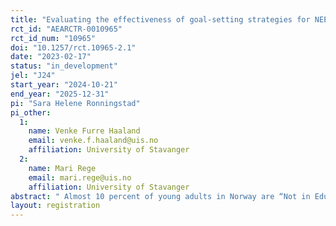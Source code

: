 ```yaml
---
title: "Evaluating the effectiveness of goal-setting strategies for NEETs"
rct_id: "AEARCTR-0010965"
rct_id_num: "10965"
doi: "10.1257/rct.10965-2.1"
date: "2023-02-17"
status: "in_development"
jel: "J24"
start_year: "2024-10-21"
end_year: "2025-12-31"
pi: "Sara Helene Ronningstad"
pi_other:
  1:
    name: Venke Furre Haaland
    email: venke.f.haaland@uis.no
    affiliation: University of Stavanger
  2:
    name: Mari Rege
    email: mari.rege@uis.no
    affiliation: University of Stavanger
abstract: " Almost 10 percent of young adults in Norway are “Not in Education, Employment or Training” (NEET) (OECD 2018). In order to improve their current situation, these youth need to show self-discipline and work towards their goals, whether this goal is to enter the labor market or achieve education. We have developed an app (RØST) which is based on protocols from psychology and supports applicants for work or education. We will investigate if this app is effective in helping youth who are currently unemployed and not in school to take steps to achieve their goals."
layout: registration
---
```


